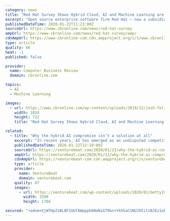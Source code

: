 ```yaml
---
category: news
title: "Red Hat Survey Shows Hybrid Cloud, AI and Machine Learning are the Focus of Enterprises"
excerpt: "Open source enterprise software firm Red Hat – now a subsidiary of IBM – have conducted its annual survey of its customers which highlights just how prevalent artificial intelligence and machine learning is becoming, while a talent and skill gap is still slowing down companies’ ability to enact digital transformation plans. When asked to ..."
publishedDateTime: 2020-01-22T11:23:00Z
sourceUrl: https://www.cbronline.com/news/red-hat-survey
ampUrl: https://www.cbronline.com/news/red-hat-survey/amp/
cdnAmpUrl: https://www-cbronline-com.cdn.ampproject.org/c/s/www.cbronline.com/news/red-hat-survey/amp/
type: article
quality: 66
heat: -1
published: false

provider:
  name: Computer Business Review
  domain: cbronline.com

topics:
  - AI
  - Machine Learning

images:
  - url: https://www.cbronline.com/wp-content/uploads/2019/12/josh-felise-Zys_SLI6MXE-unsplash-1024x732.jpg
    width: 1024
    height: 732
    title: "Red Hat Survey Shows Hybrid Cloud, AI and Machine Learning are the Focus of Enterprises"

related:
  - title: "Why the hybrid AI compromise isn’t a solution at all"
    excerpt: "In recent years, AI has emerged as an undisputed competitive advantage, which means smart business leaders facing the digital transformation have some really familiar questions: How do you measure success? What questions do you need to ask to ensure that you’re making the right decisions right out of the gate? And most importantly ..."
    publishedDateTime: 2020-01-22T12:10:00Z
    sourceUrl: https://venturebeat.com/2020/01/22/why-the-hybrid-ai-compromise-isnt-a-solution-at-all/
    ampUrl: https://venturebeat.com/2020/01/22/why-the-hybrid-ai-compromise-isnt-a-solution-at-all/amp/
    cdnAmpUrl: https://venturebeat-com.cdn.ampproject.org/c/s/venturebeat.com/2020/01/22/why-the-hybrid-ai-compromise-isnt-a-solution-at-all/amp/
    type: article
    provider:
      name: VentureBeat
      domain: venturebeat.com
    quality: 87
    images:
      - url: https://venturebeat.com/wp-content/uploads/2020/01/GettyImages-172856538.jpg?fit=3398%2C1704&strip=all
        width: 3398
        height: 1704

secured: "+adom+XjW7HpZzBLBFIUUfAWpppk6NeNiGT0kn+Ykh5aCSNUJDSitzBJEz1oBANLK9QyYxIjI8UhP9UkBUYlqX+zmK7M6Dirdf8ht4gNbkEiETzFax1kwZM1DznkfYoWXuWzCojlKU+1tuWviyQB2iq+px8lQw54UW3lhfnwzcaFI757MR9Pv+6P/XFgnQJm92LMmY2A02OlK8ojun89mfa1UjTH56zEBZicdbGdAqAHX/FpamWBnxMQ+Q9buVyugrfiW9nogN+7mm5SfjnDj18N6OUO5myIuGisI/9EiPoLvEWfbywG9dUKkZg80wXJDyWO36zabR7vr7VxfCNbE2psDjlSpJ05lQp0i0Ws+l//gYu6n49UjUkqRRnvbfBYZn8uS6zUMHXmaI7TYEeLYitb2SrqkIPreX2RGJFd7eaGwImaxkHgQi53AN/lHD1H5nImhZDgza9Rfqz0v4Jsuw==;st9kR6T9d7HXUjqoSPRSww=="
---
```


